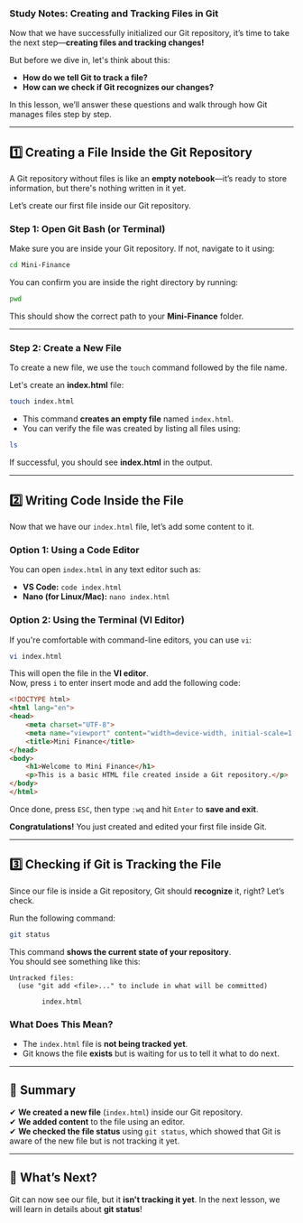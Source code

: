 ### **Study Notes: Creating and Tracking Files in Git**  
Now that we have successfully initialized our Git repository, it’s time to take the next step—**creating files and tracking changes!**  

But before we dive in, let's think about this:  
- **How do we tell Git to track a file?**  
- **How can we check if Git recognizes our changes?**  

In this lesson, we’ll answer these questions and walk through how Git manages files step by step.

---

## **1️⃣ Creating a File Inside the Git Repository**  
A Git repository without files is like an **empty notebook**—it’s ready to store information, but there's nothing written in it yet.  

Let’s create our first file inside our Git repository.  

### **Step 1: Open Git Bash (or Terminal)**
Make sure you are inside your Git repository. If not, navigate to it using:  

```bash
cd Mini-Finance
```

You can confirm you are inside the right directory by running:

```bash
pwd
```
This should show the correct path to your **Mini-Finance** folder.

---

### **Step 2: Create a New File**
To create a new file, we use the `touch` command followed by the file name.  

Let's create an **index.html** file:  

```bash
touch index.html
```

- This command **creates an empty file** named `index.html`.  
- You can verify the file was created by listing all files using:

```bash
ls
```

If successful, you should see **index.html** in the output.

---

## **2️⃣ Writing Code Inside the File**  
Now that we have our `index.html` file, let’s add some content to it.

### **Option 1: Using a Code Editor**
You can open `index.html` in any text editor such as:
- **VS Code:** `code index.html`
- **Nano (for Linux/Mac):** `nano index.html`

### **Option 2: Using the Terminal (VI Editor)**
If you're comfortable with command-line editors, you can use `vi`:

```bash
vi index.html
```

This will open the file in the **VI editor**.  
Now, press `i` to enter insert mode and add the following code:

```html
<!DOCTYPE html>
<html lang="en">
<head>
    <meta charset="UTF-8">
    <meta name="viewport" content="width=device-width, initial-scale=1.0">
    <title>Mini Finance</title>
</head>
<body>
    <h1>Welcome to Mini Finance</h1>
    <p>This is a basic HTML file created inside a Git repository.</p>
</body>
</html>
```

Once done, press `ESC`, then type `:wq` and hit `Enter` to **save and exit**.

**Congratulations!** You just created and edited your first file inside Git.  

---

## **3️⃣ Checking if Git is Tracking the File**
Since our file is inside a Git repository, Git should **recognize** it, right? Let’s check.

Run the following command:

```bash
git status
```

This command **shows the current state of your repository**.  
You should see something like this:

```
Untracked files:
  (use "git add <file>..." to include in what will be committed)

        index.html
```

### **What Does This Mean?**
- The `index.html` file is **not being tracked yet**.
- Git knows the file **exists** but is waiting for us to tell it what to do next.

---

## **📝 Summary**
✔ **We created a new file** (`index.html`) inside our Git repository.  
✔ **We added content** to the file using an editor.  
✔ **We checked the file status** using `git status`, which showed that Git is aware of the new file but is not tracking it yet.  

---

## **🚀 What’s Next?**
Git can now see our file, but it **isn't tracking it yet**. In the next lesson, we will learn in details about **git status**!
